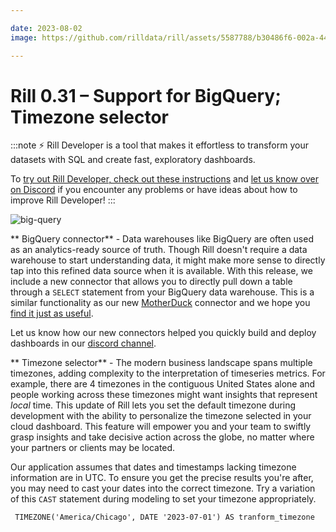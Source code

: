 ```yaml
---

date: 2023-08-02
image: https://github.com/rilldata/rill/assets/5587788/b30486f6-002a-445d-8a1b-955b6ec0066d

---
```


# Rill 0.31 – Support for BigQuery; Timezone selector

:::note
⚡ Rill Developer is a tool that makes it effortless to transform your datasets with SQL and create fast, exploratory dashboards.

To [try out Rill Developer, check out these instructions](/home/install) and [let us know over on Discord](https://bit.ly/3bbcSl9) if you encounter any problems or have ideas about how to improve Rill Developer!
:::

![big-query](https://github.com/rilldata/rill/assets/5587788/ed154e09-eb57-404e-bd44-31829af7bc6e "851098810")

** BigQuery connector** - Data warehouses like BigQuery are often used as an analytics-ready source of truth. Though Rill doesn't require a data warehouse to start understanding data, it might make more sense to directly tap into this refined data source when it is available. With this release, we include a new connector that allows you to directly pull down a table through a `SELECT` statement from your BigQuery data warehouse. This is a similar functionality as our new [MotherDuck](/connect/data-source/motherduck) connector and we hope you [find it just as useful](https://twitter.com/nicoritschel/status/1686595084454961152).

Let us know how our new connectors helped you quickly build and deploy dashboards in our [discord channel](https://bit.ly/3bbcSl9).

** Timezone selector** - The modern business landscape spans multiple timezones, adding complexity to the interpretation of timeseries metrics. For example, there are 4 timezones in the contiguous United States alone and people working across these timezones might want insights that represent _local_ time. This update of Rill lets you set the default timezone during development with the ability to personalize the timezone selected in your cloud dashboard. This feature will empower you and your team to swiftly grasp insights and take decisive action across the globe, no matter where your partners or clients may be located.

Our application assumes that dates and timestamps lacking timezone information are in UTC. To ensure you get the precise results you're after, you may need to cast your dates into the correct timezone. Try a variation of this `CAST` statement during modeling to set your timezone appropriately.

``` TIMEZONE('America/Chicago', DATE '2023-07-01') AS tranform_timezone```

